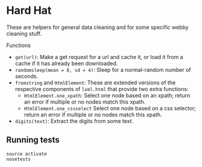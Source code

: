 Hard Hat
========
These are helpers for general data cleaning and for some specific webby cleaning stuff.

Functions

* `get(url)`: Make a get request for a url and cache it,
    or load it from a cache if it has already been downloaded.
* `randomsleep(mean = 8, sd = 4)`: Sleep for a normal-random
    number of seconds.
* `fromstring` and `HtmlElement`: These are extended versions of the
    respective components of `lxml.html` that provide two extra functions:
  * `HtmlElement.one_xpath`: Select one node based on an xpath; return
      an error if multiple or no nodes match this xpath.
  * `HtmlElement.one_cssselect` Select one node based on a css selector;
      return an error if multiple or no nodes match this xpath.
* `digits(text)`: Extract the digits from some text.

## Running tests

    source activate
    nosetests
